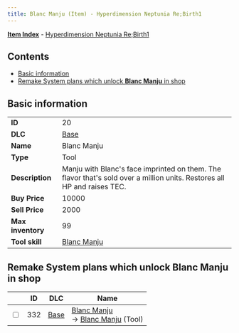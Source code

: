 ```yaml
---
title: Blanc Manju (Item) - Hyperdimension Neptunia Re;Birth1
---
```


[**Item Index**](/neptunia/rb1/item/index.html) - [Hyperdimension Neptunia Re;Birth1](/neptunia/rb1)

## Contents

- [Basic information](#basic-information)
- [Remake System plans which unlock **Blanc Manju** in shop](#remake-system-plans-which-unlock-blanc-manju-in-shop)
## Basic information

|   |   |
| -- | -- |
| **ID** | 20 |
| **DLC** | [Base](/neptunia/rb1/dlc/1-base.html) |
| **Name** | Blanc Manju |
| **Type** | Tool |
| **Description** | Manju with Blanc's face imprinted on them. The flavor that's sold over a million units. Restores all HP and raises TEC. |
| **Buy Price** | 10000 |
| **Sell Price** | 2000 |
| **Max inventory** | 99 |
| **Tool skill** | [Blanc Manju](/neptunia/rb1/skill/1-10020-blanc-manju.html) |


## Remake System plans which unlock **Blanc Manju** in shop

|    | ID | DLC | Name |
| -- | -- | --- | ---- |
| <input type="checkbox" id="rb1-remake-1-332" class="trackbox" /> | 332 | [Base](/neptunia/rb1/dlc/1-base.html) | [Blanc Manju](/neptunia/rb1/remake/1-332-blanc-manju.html)<br /> → [Blanc Manju](/neptunia/rb1/item/1-20-blanc-manju.html) (Tool) |

